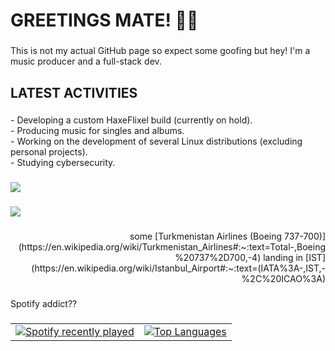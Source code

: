 <h1 align="left"> GREETINGS MATE! 👋🏼</h1>

###

<p align="left">This is not my actual GitHub page so expect some goofing but hey! I'm a music producer and a full-stack dev.</p>

###

<h2 align="left">LATEST ACTIVITIES</h2>

###

<p align="left">- Developing a custom HaxeFlixel build (currently on hold).<br>- Producing music for singles and albums.<br>- Working on the development of several Linux distributions (excluding personal projects).<br>- Studying cybersecurity.</p>

###

![](https://media.discordapp.net/attachments/1378367187869503559/1378367229619339334/LANGUAGES.png?ex=683c5804&is=683b0684&hm=78740d165cb2dbf2b21cf1b02b6f41f02b58bad0b67e61df5a95877993fb9527&=&format=webp&quality=lossless&width=1500&height=375)

###

![](https://media.discordapp.net/attachments/1378367187869503559/1378376787691569202/LANGUAGES_1_-_Copy.png?ex=683c60eb&is=683b0f6b&hm=c8e8f11abc816f8b416d11fe729e868c10de7b67d6ce66c06045f01e6742db30&=&format=webp&quality=lossless&width=1500&height=375)

###

<p align="right">some [Turkmenistan Airlines (Boeing 737-700)](https://en.wikipedia.org/wiki/Turkmenistan_Airlines#:~:text=Total-,Boeing%20737%2D700,-4)
 landing in [IST](https://en.wikipedia.org/wiki/Istanbul_Airport#:~:text=(IATA%3A-,IST,-%2C%20ICAO%3A)
</p>

###

<p align="left">Spotify addict??</p>

###

<table>
  <tr>
    <td align="center">
      <a href="https://open.spotify.com/user/0phqbx4mvlpnybq8bj40436cl">
        <img src="https://spotify-recently-played-readme.vercel.app/api?user=0phqbx4mvlpnybq8bj40436cl&count=10&unique=false" alt="Spotify recently played" />
      </a>
    </td>
    <td align="center">
      <a href="https://github.com/hxida">
        <img src="https://github-readme-stats.vercel.app/api/top-langs/?username=hxida&langs_count=10&title_color=0891b2&text_color=ffffff&icon_color=0891b2&bg_color=1c1917&hide_border=true&locale=en&custom_title=Top%20%Languages" alt="Top Languages" />
      </a><br />
    </td>
  </tr>
</table>

###

<!--## Greetings 👋

<div align="center">
  <img src="https://github-readme-stats.vercel.app/api?username=hxida&hide_title=false&hide_rank=false&show_icons=true&include_all_commits=true&count_private=true&disable_animations=false&theme=dracula&locale=en&hide_border=false&order=1" height="150" alt="stats graph"  />
  <img src="https://github-readme-stats.vercel.app/api/top-langs?username=hxida&locale=en&hide_title=false&layout=compact&card_width=320&langs_count=5&theme=dracula&hide_border=false&order=2" height="150" alt="languages graph"  />
</div>

<div align="center">
  <img src="https://cdn.jsdelivr.net/gh/devicons/devicon/icons/windows8/windows8-original.svg" height="40" alt="windows8 logo"  />
  <img width="12" />
  <img src="https://cdn.jsdelivr.net/gh/devicons/devicon/icons/android/android-original.svg" height="40" alt="android logo"  />
  <img width="12" />
  <img src="https://cdn.jsdelivr.net/gh/devicons/devicon/icons/linux/linux-original.svg" height="40" alt="linux logo"  />
  <img width="12" />
  <img src="https://cdn.jsdelivr.net/gh/devicons/devicon/icons/debian/debian-original.svg" height="40" alt="debian logo"  />
</div>

Name's Doe, I'm an aviation enthusiast currently studying to become an airline pilot. In addition, I pursue programming as a hobby and have a passion for music. 
I occasionally perform as a vocalist for local bands, so some of my recordings may be available somewhere on the internet.

## Active Stuff 🖥️
- Developing a custom HaxeFlixel build (currently on hold).
- Producing music for singles and albums.
- Working on the development of several Linux distributions (excluding personal projects).
- Studying cybersecurity.

## Social Media 🔎
### Music n stuff
- [Soundcloud Artist Page](https://soundcloud.com/hxida)
- [Spotify Artist Page](https://open.spotify.com/artist/2TxL8fyfPCgOJYQFWtKhVR)
- [Youtube Channel](https://www.youtube.com/@DoeJohnetlee)
<!--
**hxida/hxida** is a ✨ _special_ ✨ repository because its `README.md` (this file) appears on your GitHub profile.

Here are some ideas to get you started:

- 🔭 I’m currently working on ...
- 🌱 I’m currently learning ...
- 👯 I’m looking to collaborate on ...
- 🤔 I’m looking for help with ...
- 💬 Ask me about ...
- 📫 How to reach me: ...
- 😄 Pronouns: ...
- ⚡ Fun fact: ...
-->
